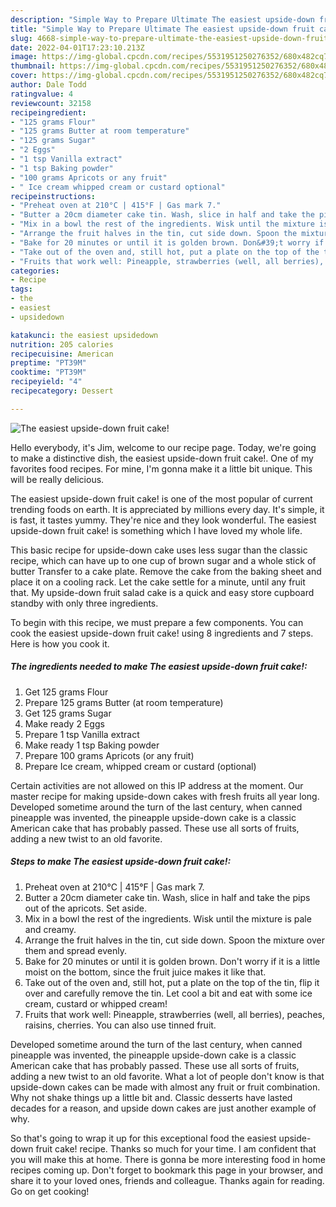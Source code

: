 ```yaml
---
description: "Simple Way to Prepare Ultimate The easiest upside-down fruit cake!"
title: "Simple Way to Prepare Ultimate The easiest upside-down fruit cake!"
slug: 4668-simple-way-to-prepare-ultimate-the-easiest-upside-down-fruit-cake
date: 2022-04-01T17:23:10.213Z
image: https://img-global.cpcdn.com/recipes/5531951250276352/680x482cq70/the-easiest-upside-down-fruit-cake-recipe-main-photo.jpg
thumbnail: https://img-global.cpcdn.com/recipes/5531951250276352/680x482cq70/the-easiest-upside-down-fruit-cake-recipe-main-photo.jpg
cover: https://img-global.cpcdn.com/recipes/5531951250276352/680x482cq70/the-easiest-upside-down-fruit-cake-recipe-main-photo.jpg
author: Dale Todd
ratingvalue: 4
reviewcount: 32158
recipeingredient:
- "125 grams Flour"
- "125 grams Butter at room temperature"
- "125 grams Sugar"
- "2 Eggs"
- "1 tsp Vanilla extract"
- "1 tsp Baking powder"
- "100 grams Apricots or any fruit"
- " Ice cream whipped cream or custard optional"
recipeinstructions:
- "Preheat oven at 210°C | 415°F | Gas mark 7."
- "Butter a 20cm diameter cake tin. Wash, slice in half and take the pips out of the apricots. Set aside."
- "Mix in a bowl the rest of the ingredients. Wisk until the mixture is pale and creamy."
- "Arrange the fruit halves in the tin, cut side down. Spoon the mixture over them and spread evenly."
- "Bake for 20 minutes or until it is golden brown. Don&#39;t worry if it is a little moist on the bottom, since the fruit juice makes it like that."
- "Take out of the oven and, still hot, put a plate on the top of the tin, flip it over and carefully remove the tin. Let cool a bit and eat with some ice cream, custard or whipped cream!"
- "Fruits that work well: Pineapple, strawberries (well, all berries), peaches, raisins, cherries. You can also use tinned fruit."
categories:
- Recipe
tags:
- the
- easiest
- upsidedown

katakunci: the easiest upsidedown 
nutrition: 205 calories
recipecuisine: American
preptime: "PT39M"
cooktime: "PT39M"
recipeyield: "4"
recipecategory: Dessert

---
```



![The easiest upside-down fruit cake!](https://img-global.cpcdn.com/recipes/5531951250276352/680x482cq70/the-easiest-upside-down-fruit-cake-recipe-main-photo.jpg)

Hello everybody, it's Jim, welcome to our recipe page. Today, we're going to make a distinctive dish, the easiest upside-down fruit cake!. One of my favorites food recipes. For mine, I'm gonna make it a little bit unique. This will be really delicious.

The easiest upside-down fruit cake! is one of the most popular of current trending foods on earth. It is appreciated by millions every day. It's simple, it is fast, it tastes yummy. They're nice and they look wonderful. The easiest upside-down fruit cake! is something which I have loved my whole life.

This basic recipe for upside-down cake uses less sugar than the classic recipe, which can have up to one cup of brown sugar and a whole stick of butter Transfer to a cake plate. Remove the cake from the baking sheet and place it on a cooling rack. Let the cake settle for a minute, until any fruit that. My upside-down fruit salad cake is a quick and easy store cupboard standby with only three ingredients.


To begin with this recipe, we must prepare a few components. You can cook the easiest upside-down fruit cake! using 8 ingredients and 7 steps. Here is how you cook it.

<!--inarticleads1-->

##### The ingredients needed to make The easiest upside-down fruit cake!:

1. Get 125 grams Flour
1. Prepare 125 grams Butter (at room temperature)
1. Get 125 grams Sugar
1. Make ready 2 Eggs
1. Prepare 1 tsp Vanilla extract
1. Make ready 1 tsp Baking powder
1. Prepare 100 grams Apricots (or any fruit)
1. Prepare  Ice cream, whipped cream or custard (optional)


Certain activities are not allowed on this IP address at the moment. Our master recipe for making upside-down cakes with fresh fruits all year long. Developed sometime around the turn of the last century, when canned pineapple was invented, the pineapple upside-down cake is a classic American cake that has probably passed. These use all sorts of fruits, adding a new twist to an old favorite. 

<!--inarticleads2-->

##### Steps to make The easiest upside-down fruit cake!:

1. Preheat oven at 210°C | 415°F | Gas mark 7.
1. Butter a 20cm diameter cake tin. Wash, slice in half and take the pips out of the apricots. Set aside.
1. Mix in a bowl the rest of the ingredients. Wisk until the mixture is pale and creamy.
1. Arrange the fruit halves in the tin, cut side down. Spoon the mixture over them and spread evenly.
1. Bake for 20 minutes or until it is golden brown. Don&#39;t worry if it is a little moist on the bottom, since the fruit juice makes it like that.
1. Take out of the oven and, still hot, put a plate on the top of the tin, flip it over and carefully remove the tin. Let cool a bit and eat with some ice cream, custard or whipped cream!
1. Fruits that work well: Pineapple, strawberries (well, all berries), peaches, raisins, cherries. You can also use tinned fruit.


Developed sometime around the turn of the last century, when canned pineapple was invented, the pineapple upside-down cake is a classic American cake that has probably passed. These use all sorts of fruits, adding a new twist to an old favorite. What a lot of people don&#39;t know is that upside-down cakes can be made with almost any fruit or fruit combination. Why not shake things up a little bit and. Classic desserts have lasted decades for a reason, and upside down cakes are just another example of why. 

So that's going to wrap it up for this exceptional food the easiest upside-down fruit cake! recipe. Thanks so much for your time. I am confident that you will make this at home. There is gonna be more interesting food in home recipes coming up. Don't forget to bookmark this page in your browser, and share it to your loved ones, friends and colleague. Thanks again for reading. Go on get cooking!
